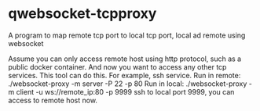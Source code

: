 # qwebsocket-tcpproxy
A program to map remote tcp port to local tcp port, local ad remote using websocket

Assume you can only access remote host using http protocol, such as a public docker container. And now you want to access any other tcp services. This tool can do this.
For example, ssh service.
Run in remote: ./websocket-proxy -m server -P 22 -p 80
Run in local: ./websocket-proxy -m client -u ws://remote_ip:80 -p 9999
ssh to local port 9999, you can access to remote host now.
